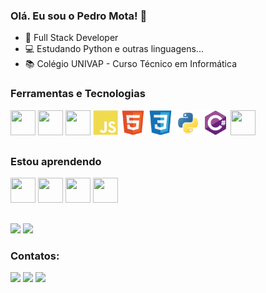 ### Olá. Eu sou o Pedro Mota! 👋


- 💎 Full Stack Developer
- 💻 Estudando Python e outras linguagens...
- 📚 Colégio UNIVAP - Curso Técnico em Informática

### Ferramentas e Tecnologias

<img src="https://cdn.jsdelivr.net/gh/devicons/devicon/icons/git/git-original.svg" width="40" height="40"/> <img src="https://cdn.jsdelivr.net/gh/devicons/devicon/icons/c/c-original.svg" width="40" height="40"/> <img src="https://cdn.jsdelivr.net/gh/devicons/devicon/icons/cplusplus/cplusplus-original.svg" width="40" height="40"/> <img 
height="40" width="40" src="https://raw.githubusercontent.com/devicons/devicon/master/icons/javascript/javascript-plain.svg"/>
<img height="40" width="40" src="https://raw.githubusercontent.com/devicons/devicon/master/icons/html5/html5-original.svg"/>
<img height="40" width="40" src="https://raw.githubusercontent.com/devicons/devicon/master/icons/css3/css3-original.svg"/>
<img height="40" width="40" src="https://raw.githubusercontent.com/devicons/devicon/master/icons/python/python-original.svg"/>
<img height="40" width="40" src="https://raw.githubusercontent.com/devicons/devicon/master/icons/csharp/csharp-original.svg"/>
<img height="40" width="40" src="https://cdn.jsdelivr.net/gh/devicons/devicon/icons/react/react-original.svg" />
##

### Estou aprendendo

<img src="https://cdn.jsdelivr.net/gh/devicons/devicon/icons/java/java-original.svg" width="40" height="40"/> <img 
src="https://cdn.jsdelivr.net/gh/devicons/devicon/icons/arduino/arduino-original.svg" width="40" height="40"/> <img 
height="40" width="40" src="https://cdn.jsdelivr.net/gh/devicons/devicon/icons/kotlin/kotlin-original.svg" /> <img 
height="40" width="40" src="https://cdn.jsdelivr.net/gh/devicons/devicon/icons/typescript/typescript-original.svg" />
##

<div>
<img height="180em" src="https://github-readme-stats.vercel.app/api/top-langs/?username=PedrooMota&layout=compact&langs_count=7&theme=dracula"/>
<img height="180em" src="https://github-readme-stats.vercel.app/api?username=PedrooMota&show_icons=true&theme=dracula&include_all_commits=true&count_private=true"/>
</div>


### Contatos:
<div>
 <a href="https://instagram.com/Pedrooh_mota" target="_blank"><img src="https://img.shields.io/badge/-Instagram-%23E4405F?style=for-the-badge&logo=instagram&logoColor=white" target="_blank"></a>
 <a href = "mailto:pedrohmota2005@gmail.com.com"><img src="https://img.shields.io/badge/Gmail-D14836?style=for-the-badge&logo=gmail&logoColor=white" target="_blank"></a>
 <a href="https://www.linkedin.com/in/pedro-henrique-mota/" target="_blank"><img src="https://img.shields.io/badge/-LinkedIn-%230077B5?style=for-the-badge&logo=linkedin&logoColor=white" target="_blank"></a> 
